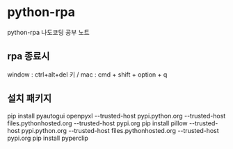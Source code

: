 # python-rpa
python-rpa 나도코딩 공부 노트



## rpa 종료시 
 window : ctrl+alt+del  키  / mac : cmd + shift + option + q 

## 설치 패키지 
 pip install pyautogui openpyxl --trusted-host pypi.python.org --trusted-host files.pythonhosted.org --trusted-host pypi.org
 pip install pillow --trusted-host pypi.python.org --trusted-host files.pythonhosted.org --trusted-host pypi.org
 pip install pyperclip 